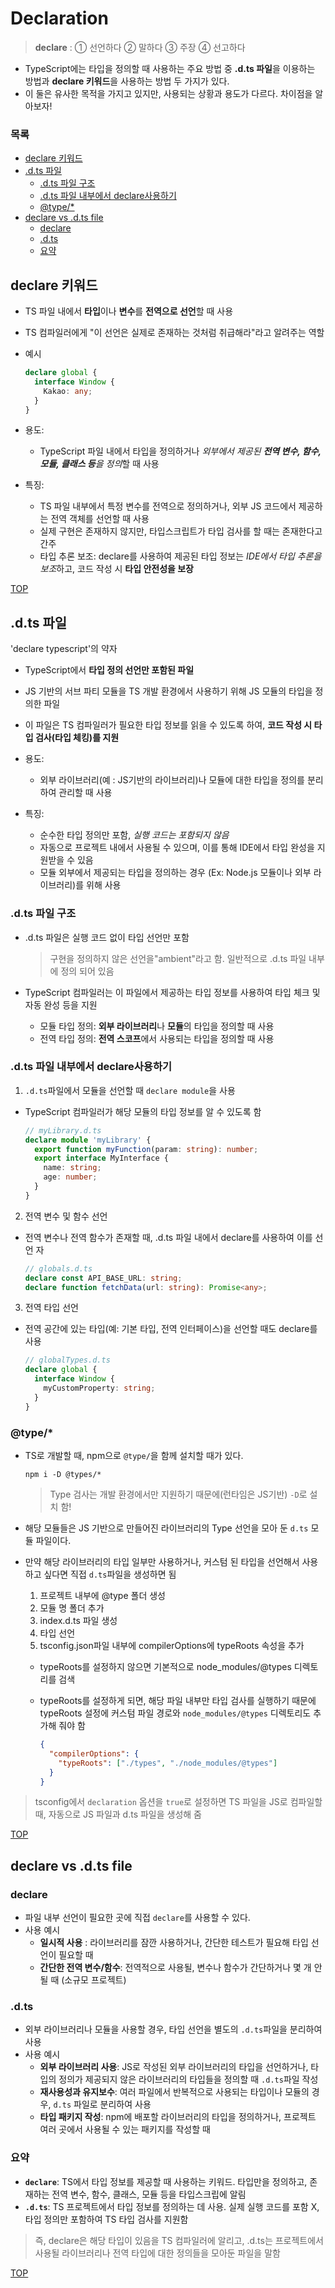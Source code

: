 # Declaration

> **declare** : ① 선언하다 ② 말하다 ③ 주장 ④ 선고하다

- TypeScript에는 타입을 정의할 때 사용하는 주요 방법 중 **.d.ts 파일**을 이용하는 방법과 **declare 키워드**을 사용하는 방법 두 가지가 있다.
- 이 둘은 유사한 목적을 가지고 있지만, 사용되는 상황과 용도가 다르다. 차이점을 알아보자!

### 목록

- [declare 키워드](#declare-키워드)
- [.d.ts 파일](#dts-파일)
  - [.d.ts 파일 구조](#dts-파일-구조)
  - [.d.ts 파일 내부에서 declare사용하기](#dts-파일-내부에서-declare사용하기)
  - [@type/\*](#type)
- [declare vs .d.ts file](#declare-vs-dts-file)
  - [declare](#declare)
  - [.d.ts](#dts)
  - [요약](#요약)

## declare 키워드

- TS 파일 내에서 **타입**이나 **변수**를 **전역으로 선언**할 때 사용
- TS 컴파일러에게 "이 선언은 실제로 존재하는 것처럼 취급해라"라고 알려주는 역할

- 예시

  ```ts
  declare global {
    interface Window {
      Kakao: any;
    }
  }
  ```

- 용도:
  - TypeScript 파일 내에서 타입을 정의하거나 *외부에서 제공된 **전역 변수, 함수, 모듈, 클래스 등**을 정의*할 때 사용
- 특징:
  - TS 파일 내부에서 특정 변수를 전역으로 정의하거나, 외부 JS 코드에서 제공하는 전역 객체를 선언할 때 사용
  - 실제 구현은 존재하지 않지만, 타입스크립트가 타입 검사를 할 때는 존재한다고 간주
  - 타입 추론 보조: declare를 사용하여 제공된 타입 정보는 *IDE에서 타입 추론을 보조*하고, 코드 작성 시 **타입 안전성을 보장**

[TOP](#)

## .d.ts 파일

'declare typescript'의 약자

- TypeScript에서 **타입 정의 선언만 포함된 파일**
- JS 기반의 서브 파티 모듈을 TS 개발 환경에서 사용하기 위해 JS 모듈의 타입을 정의한 파일
- 이 파일은 TS 컴파일러가 필요한 타입 정보를 읽을 수 있도록 하여, **코드 작성 시 타입 검사(타입 체킹)를 지원**

- 용도:
  - 외부 라이브러리(예 : JS기반의 라이브러리)나 모듈에 대한 타입을 정의를 분리하여 관리할 때 사용
- 특징:
  - 순수한 타입 정의만 포함, _실행 코드는 포함되지 않음_
  - 자동으로 프로젝트 내에서 사용될 수 있으며, 이를 통해 IDE에서 타입 완성을 지원받을 수 있음
  - 모듈 외부에서 제공되는 타입을 정의하는 경우 (Ex: Node.js 모듈이나 외부 라이브러리)를 위해 사용

### .d.ts 파일 구조

- .d.ts 파일은 실행 코드 없이 타입 선언만 포함
  > 구현을 정의하지 않은 선언을"ambient"라고 함. 일반적으로 .d.ts 파일 내부에 정의 되어 있음
- TypeScript 컴파일러는 이 파일에서 제공하는 타입 정보를 사용하여 타입 체크 및 자동 완성 등을 지원

  - 모듈 타입 정의: **외부 라이브러리**나 **모듈**의 타입을 정의할 때 사용
  - 전역 타입 정의: **전역 스코프**에서 사용되는 타입을 정의할 때 사용

### .d.ts 파일 내부에서 declare사용하기

1. `.d.ts`파일에서 모듈을 선언할 때 `declare module`을 사용

- TypeScript 컴파일러가 해당 모듈의 타입 정보를 알 수 있도록 함

  ```ts
  // myLibrary.d.ts
  declare module 'myLibrary' {
    export function myFunction(param: string): number;
    export interface MyInterface {
      name: string;
      age: number;
    }
  }
  ```

2. 전역 변수 및 함수 선언

- 전역 변수나 전역 함수가 존재할 때, .d.ts 파일 내에서 declare를 사용하여 이를 선언
  자
  ```ts
  // globals.d.ts
  declare const API_BASE_URL: string;
  declare function fetchData(url: string): Promise<any>;
  ```

3. 전역 타입 선언

- 전역 공간에 있는 타입(예: 기본 타입, 전역 인터페이스)을 선언할 때도 declare를 사용

  ```ts
  // globalTypes.d.ts
  declare global {
    interface Window {
      myCustomProperty: string;
    }
  }
  ```

### @type/\*

- TS로 개발할 때, npm으로 `@type/`을 함께 설치할 때가 있다.

  ```
  npm i -D @types/*
  ```

  > Type 검사는 개발 환경에서만 지원하기 때문에(런타임은 JS기반) `-D`로 설치 함!

- 해당 모듈들은 JS 기반으로 만들어진 라이브러리의 Type 선언을 모아 둔 `d.ts` 모듈 파일이다.
- 만약 해당 라이브러리의 타입 일부만 사용하거나, 커스텀 된 타입을 선언해서 사용하고 싶다면 직접 `d.ts`파일을 생성하면 됨

  1. 프로젝트 내부에 @type 폴더 생성
  2. 모듈 명 폴더 추가
  3. index.d.ts 파일 생성
  4. 타입 선언
  5. tsconfig.json파일 내부에 compilerOptions에 typeRoots 속성을 추가

  - typeRoots를 설정하지 않으면 기본적으로 node_modules/@types 디렉토리를 검색
  - typeRoots를 설정하게 되면, 해당 파일 내부만 타입 검사를 실행하기 때문에 typeRoots 설정에 커스텀 파일 경로와 `node_modules/@types` 디렉토리도 추가해 줘야 함

    ```json
    {
      "compilerOptions": {
        "typeRoots": ["./types", "./node_modules/@types"]
      }
    }
    ```

> tsconfig에서 `declaration` 옵션을 `true`로 설정하면 TS 파일을 JS로 컴파일할 때, 자동으로 JS 파일과 d.ts 파일을 생성해 줌

[TOP](#)

## declare vs .d.ts file

### declare

- 파일 내부 선언이 필요한 곳에 직접 `declare`를 사용할 수 있다.
- 사용 예시
  - **일시적 사용** : 라이브러리를 잠깐 사용하거나, 간단한 테스트가 필요해 타입 선언이 필요할 때
  - **간단한 전역 변수/함수**: 전역적으로 사용될, 변수나 함수가 간단하거나 몇 개 안 될 때 (소규모 프로젝트)

### .d.ts

- 외부 라이브러리나 모듈을 사용할 경우, 타입 선언을 별도의 `.d.ts`파일을 분리하여 사용
- 사용 예시
  - **외부 라이브러리 사용**: JS로 작성된 외부 라이브러리의 타입을 선언하거나, 타입의 정의가 제공되지 않은 라이브러리의 타입들을 정의할 때 `.d.ts`파일 작성
  - **재사용성과 유지보수**: 여러 파일에서 반복적으로 사용되는 타입이나 모듈의 경우, `d.ts` 파일로 분리하여 사용
  - **타입 패키지 작성**: npm에 배포할 라이브러리의 타입을 정의하거나, 프로젝트 여러 곳에서 사용될 수 있는 패키지를 작성할 때

### 요약

- **`declare`**: TS에서 타입 정보를 제공할 때 사용하는 키워드. 타입만을 정의하고, 존재하는 전역 변수, 함수, 클래스, 모듈 등을 타입스크립에 알림
- **`.d.ts`**: TS 프로젝트에서 타입 정보를 정의하는 데 사용. 실제 실행 코드를 포함 X, 타입 정의만 포함하여 TS 타입 검사를 지원함

> 즉, declare은 해당 타입이 있음을 TS 컴파일러에 알리고, .d.ts는 프로젝트에서 사용될 라이브러리나 전역 타입에 대한 정의들을 모아둔 파일을 말함

[TOP](#)
